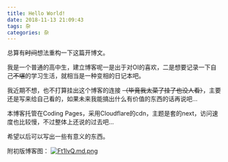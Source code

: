 ```yaml
---
title: Hello World!
date: 2018-11-13 21:09:43
tags: 杂
categories: 杂
---
```



总算有~~时间~~想法重构一下这篇开博文。

我是一个普通的高中生，建立博客呢一是出于对OI的喜欢，二是想要记录一下自己~~不堪~~的学习生活，就相当是一种变相的日记本吧。

<!--more-->

我近期不想，也不打算挂出这个博客的连接 ~~（毕竟我太菜了挂了也没人看）~~，主要还是写来给自己看的，如果未来我能搞出什么有价值的东西的话再说吧...

本博客托管在Coding Pages，采用Cloudflare的cdn，主题是套的next，访问速度也比较慢，不过整体上还说的过去吧...

希望以后可以写出一些有意义的东西。

附初版博客图：
[![Ft1lvQ.md.png](https://s1.ax1x.com/2018/12/12/Ft1lvQ.md.png)](https://imgchr.com/i/Ft1lvQ)